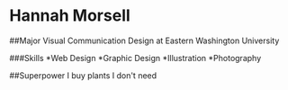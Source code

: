 # Hannah Morsell

##Major
Visual Communication Design at Eastern Washington University

###Skills
*Web Design
*Graphic Design
*Illustration
*Photography

##Superpower
I buy plants I don't need
